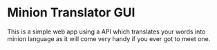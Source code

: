 # Minion Translator GUI
 This is a simple web app using a API which translates your words into minion language as it will come very handy if you ever got to meet one.
